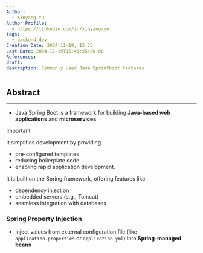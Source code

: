 ```yaml
---
Author:
  - Xinyang YU
Author Profile:
  - https://linkedin.com/in/xinyang-yu
tags:
  - backend_dev
Creation Date: 2024-11-19, 15:35
Last Date: 2024-11-19T15:41:55+08:00
References: 
draft: 
description: Commonly used Java Sprintboot features
---
```

## Abstract
---
- Java Spring Boot is a framework for building **Java-based web applications** and **microservices**

>[!important] 
> It simplifies development by providing 
> - pre-configured templates
> - reducing boilerplate code
> - enabling rapid application development. 
> 
> It is built on the Spring framework, offering features like 
> - dependency injection
> - embedded servers (e.g., Tomcat)
> - seamless integration with databases


### Spring Property Injection
- Inject values from external configuration file (like `application.properties` or `application.yml`) into **Spring-managed beans**
